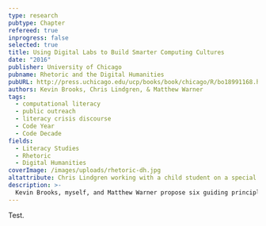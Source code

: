 ```yaml
---
type: research
pubtype: Chapter
refereed: true
inprogress: false
selected: true
title: Using Digital Labs to Build Smarter Computing Cultures
date: "2016"
publisher: University of Chicago
pubname: Rhetoric and the Digital Humanities
pubURL: http://press.uchicago.edu/ucp/books/book/chicago/R/bo18991168.html
authors: Kevin Brooks, Chris Lindgren, & Matthew Warner
tags:
  - computational literacy
  - public outreach
  - literacy crisis discourse
  - Code Year
  - Code Decade
fields:
  - Literacy Studies
  - Rhetoric
  - Digital Humanities
coverImage: /images/uploads/rhetoric-dh.jpg
altattribute: Chris Lindgren working with a child student on a special Sugar Labs project.
description: >-
  Kevin Brooks, myself, and Matthew Warner propose six guiding principles for rhetoricians and digital humanists to engage the public sphere more comprehensively. Our principles are grounded in our three-year effort to build a \"smarter computing culture\" through an afterschool computational literacy curriculum. We integrate our experience with the tradition of rhetoric as an “architectonic productive art” (McKeon) and process of civic engagement. We aim to bridge digital humanities efforts with that of rhetoric to encourage more community-focused research.
---
```


Test.
